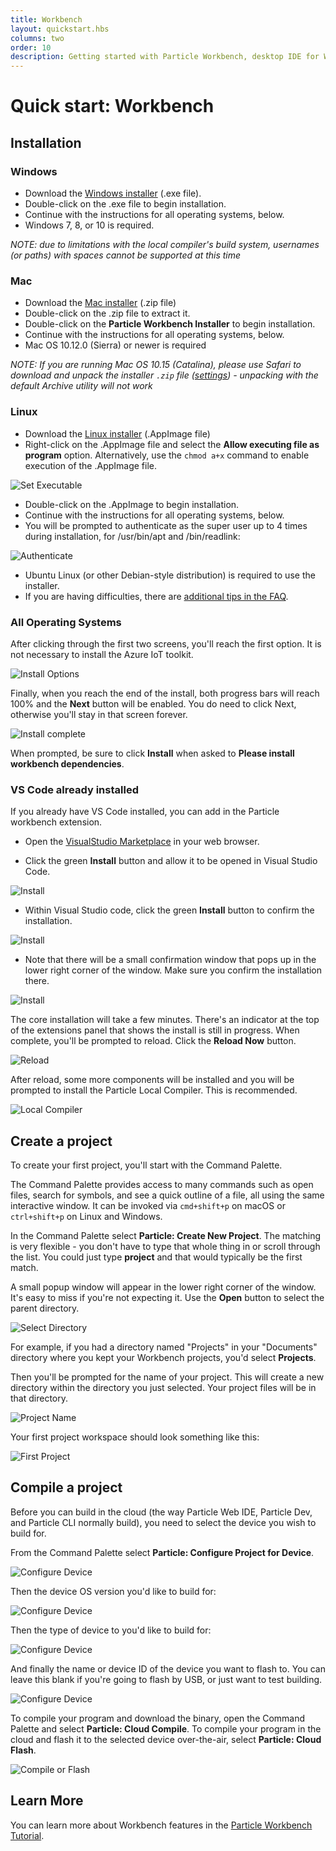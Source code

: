 ```yaml
---
title: Workbench
layout: quickstart.hbs
columns: two
order: 10
description: Getting started with Particle Workbench, desktop IDE for Windows, Mac OS, and Linux
---
```


# Quick start: Workbench

## Installation

### Windows

- Download the [Windows installer](https://binaries.particle.io/workbench/ParticleWorkbenchInstaller.exe) (.exe file).
- Double-click on the .exe file to begin installation.
- Continue with the instructions for all operating systems, below.
- Windows 7, 8, or 10 is required.

_NOTE: due to limitations with the local compiler's build system, usernames (or paths) with spaces cannot be supported at this time_

### Mac

- Download the [Mac installer](https://binaries.particle.io/workbench/ParticleWorkbenchInstaller.zip) (.zip file)
- Double-click on the .zip file to extract it.
- Double-click on the **Particle Workbench Installer** to begin installation.
- Continue with the instructions for all operating systems, below.
- Mac OS 10.12.0 (Sierra) or newer is required

_NOTE: If you are running Mac OS 10.15 (Catalina), please use Safari to download and unpack the installer `.zip` file ([settings](/assets/images/workbench-install-with-safari-settings.png)) - unpacking with the default Archive utility will not work_

### Linux

- Download the [Linux installer](https://binaries.particle.io/workbench/ParticleWorkbenchInstaller.AppImage) (.AppImage file)
- Right-click on the .AppImage file and select the **Allow executing file as program** option. Alternatively, use the `chmod a+x` command to enable execution of the .AppImage file.

![Set Executable](/assets/images/workbench/linux-set-executable.png)

- Double-click on the .AppImage to begin installation.
- Continue with the instructions for all operating systems, below.
- You will be prompted to authenticate as the super user up to 4 times during installation, for /usr/bin/apt and /bin/readlink:

![Authenticate](/assets/images/workbench/install7.png)

- Ubuntu Linux (or other Debian-style distribution) is required to use the installer.
- If you are having difficulties, there are [additional tips in the FAQ](/support/particle-tools-faq/workbench/#linux-tips).

### All Operating Systems

After clicking through the first two screens, you'll reach the first option. It is not necessary to install the Azure IoT toolkit.

![Install Options](/assets/images/workbench/install4.png)

Finally, when you reach the end of the install, both progress bars will reach 100% and the **Next** button will be enabled. You do need to click Next, otherwise you'll stay in that screen forever.

![Install complete](/assets/images/workbench/install5.png)

When prompted, be sure to click **Install** when asked to **Please install workbench dependencies**.


### VS Code already installed

If you already have VS Code installed, you can add in the Particle workbench extension. 

- Open the [VisualStudio Marketplace](https://marketplace.visualstudio.com/items?itemName=particle.particle-vscode-pack) in your web browser.

- Click the green **Install** button and allow it to be opened in Visual Studio Code.

![Install](/assets/images/workbench/install1.png)

- Within Visual Studio code, click the green **Install** button to confirm the installation.

![Install](/assets/images/workbench/install2.png)

- Note that there will be a small confirmation window that pops up in the lower right corner of the window. Make sure you confirm the installation there.

![Install](/assets/images/workbench/install3.png)

The core installation will take a few minutes. There's an indicator at the top of the extensions panel that shows the install is still in progress. When complete, you'll be prompted to reload. Click the **Reload Now** button.

![Reload](/assets/images/workbench/reload.png)

After reload, some more components will be installed and you will be prompted to install the Particle Local Compiler. This is recommended.

![Local Compiler](/assets/images/workbench/install-local.png)



## Create a project

To create your first project, you'll start with the Command Palette.

The Command Palette provides access to many commands such as open files, search for symbols, and see a quick outline of a file, all using the same interactive window. It can be invoked via `cmd+shift+p` on macOS or `ctrl+shift+p` on Linux and Windows.

In the Command Palette select **Particle: Create New Project**. The matching is very flexible - you don't have to type that whole thing in or scroll through the list. You could just type **project** and that would typically be the first match.

A small popup window will appear in the lower right corner of the window. It's easy to miss if you're not expecting it. Use the **Open** button to select the parent directory.

![Select Directory](/assets/images/workbench/new-project-dir.png)

For example, if you had a directory named "Projects" in your "Documents" directory where you kept your Workbench projects, you'd select **Projects**.

Then you'll be prompted for the name of your project. This will create a new directory within the directory you just selected. Your project files will be in that directory.

![Project Name](/assets/images/workbench/project-name.png)

Your first project workspace should look something like this:

![First Project](/assets/images/workbench/first-project.png)


## Compile a project

Before you can build in the cloud (the way Particle Web IDE, Particle Dev, and Particle CLI normally build), you need to select the device you wish to build for.

From the Command Palette select **Particle: Configure Project for Device**.

![Configure Device](/assets/images/workbench/config-device-1.png)

Then the device OS version you'd like to build for:

![Configure Device](/assets/images/workbench/config-device-2.png)

Then the type of device to you'd like to build for:

![Configure Device](/assets/images/workbench/config-device-3.png)

And finally the name or device ID of the device you want to flash to. You can leave this blank if you're going to flash by USB, or just want to test building.

![Configure Device](/assets/images/workbench/config-device-4.png)

To compile your program and download the binary, open the Command Palette and select **Particle: Cloud Compile**. To compile your program in the cloud and flash it to the selected device over-the-air, select **Particle: Cloud Flash**. 

![Compile or Flash](/assets/images/workbench/compile-flash.png)

## Learn More

You can learn more about Workbench features in the [Particle Workbench Tutorial](/tutorials/developer-tools/workbench).
